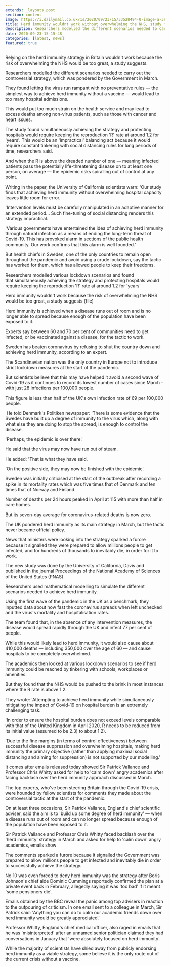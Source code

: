 ```yaml
---
extends: _layouts.post
section: content
image: https://i.dailymail.co.uk/1s/2020/09/23/15/33528494-0-image-a-39_1600870308671.jpg 
title: Herd immunity wouldnt work without overwhelming the NHS, study finds 
description: Researchers modelled the different scenarios needed to carry out the controversial strategy, which was pondered by UK Government scientists in March. 
date: 2020-09-23-15-15-48 
categories: [latest, news] 
featured: true 
--- 
```

Relying on the herd immunity strategy in Britain wouldn't work because the risk of overwhelming the NHS would be too great, a study suggests.

Researchers modelled the different scenarios needed to carry out the controversial strategy, which was pondered by the Government in March.

They found letting the virus run rampant with no preventative rules — the simplest way to achieve herd immunity without a vaccine — would lead to too many hospital admissions.

This would put too much strain on the health service and may lead to excess deaths among non-virus patients, such as those with cancer and heart issues.

The study found simultaneously achieving the strategy and protecting hospitals would require keeping the reproduction 'R' rate at around 1.2 for 'years'. This would be an 'impractical' balancing act because it would require constant tinkering with social distancing rules for long periods of time, researchers said.

And when the R is above the dreaded number of one — meaning infected patients pass the potentially life-threatening disease on to at least one person, on average — the epidemic risks spiralling out of control at any point. 

Writing in the paper, the University of California scientists warn: 'Our study finds that achieving herd immunity without overwhelming hospital capacity leaves little room for error.

'Intervention levels must be carefully manipulated in an adaptive manner for an extended period... Such fine-tuning of social distancing renders this strategy impractical.

'Various governments have entertained the idea of achieving herd immunity through natural infection as a means of ending the long-term threat of Covid-19. This has provoked alarm in sections of the public health community. Our work confirms that this alarm is well founded.'

But health chiefs in Sweden, one of the only countries to remain open throughout the pandemic and avoid using a crude lockdown, say the tactic has worked for them, which has allowed people to keep their freedoms.

Researchers modelled various lockdown scenarios and found that simultaneously achieving the strategy and protecting hospitals would require keeping the reproduction 'R' rate at around 1.2 for 'years'

Herd immunity wouldn't work because the risk of overwhelming the NHS would be too great, a study suggests (file)

Herd immunity is achieved when a disease runs out of room and is no longer able to spread because enough of the population have been exposed to it.

Experts say between 60 and 70 per cent of communities need to get infected, or be vaccinated against a disease, for the tactic to work.

Sweden has beaten coronavirus by refusing to shut the country down and achieving herd immunity, according to an expert.

The Scandinavian nation was the only country in Europe not to introduce strict lockdown measures at the start of the pandemic.

But scientists believe that this may have helped it avoid a second wave of Covid-19 as it continues to record its lowest number of cases since March - with just 28 infections per 100,000 people.

This figure is less than half of the UK's own infection rate of 69 per 100,000 people.

 He told Denmark's Politiken newspaper: 'There is some evidence that the Swedes have built up a degree of immunity to the virus which, along with what else they are doing to stop the spread, is enough to control the disease.

'Perhaps, the epidemic is over there.'

He said that the virus may now have run out of steam.

He added: 'That is what they have said.

'On the positive side, they may now be finished with the epidemic.'

Sweden was initially criticised at the start of the outbreak after recording a spike in its mortality rates which was five times that of Denmark and ten times that of Norway and Finland.

Number of deaths per 24 hours peaked in April at 115 with more than half in care homes.

But its seven-day average for coronavirus-related deaths is now zero.

The UK pondered herd immunity as its main strategy in March, but the tactic never became official policy.

News that ministers were looking into the strategy sparked a furore because it signalled they were prepared to allow millions people to get infected, and for hundreds of thousands to inevitably die, in order for it to work.

The new study was done by the University of California, Davis and published in the journal Proceedings of the National Academy of Sciences of the United States (PNAS).

Researchers used mathematical modelling to simulate the different scenarios needed to achieve herd immunity.

Using the first wave of the pandemic in the UK as a benchmark, they inputted data about how fast the coronavirus spreads when left unchecked and the virus's mortality and hospitalisation rates.  

The team found that, in the absence of any intervention measures, the disease would spread rapidly through the UK and infect 77 per cent of people.

While this would likely lead to herd immunity, it would also cause about 410,000 deaths — including 350,000 over the age of 60 — and cause hospitals to be completely overwhelmed.

The academics then looked at various lockdown scenarios to see if herd immunity could be reached by tinkering with schools, workplaces or amenities.

But they found that the NHS would be pushed to the brink in most instances where the R rate is above 1.2.

They wrote: 'Attempting to achieve herd immunity while simultaneously mitigating the impact of Covid-19 on hospital burden is an extremely challenging task.

'In order to ensure the hospital burden does not exceed levels comparable with that of the United Kingdom in April 2020, R needs to be reduced from its initial value (assumed to be 2.3) to about 1.2).

'Due to the fine margins (in terms of control effectiveness) between successful disease suppression and overwhelming hospitals, making herd immunity the primary objective (rather than applying maximal social distancing and aiming for suppression) is not supported by our modelling.'

It comes after emails released today showed Sir Patrick Vallance and Professor Chris Whitty asked for help to 'calm down' angry academics after facing backlash over the herd immunity approach discussed in March.

The top experts, who've been steering Britain through the Covid-19 crisis, were hounded by fellow scientists for comments they made about the controversial tactic at the start of the pandemic. 

On at least three occasions, Sir Patrick Vallance, England's chief scientific adviser, said the aim is to 'build up some degree of herd immunity' — when a disease runs out of room and can no longer spread because enough of the population have been exposed to it.

Sir Patrick Vallance and Professor Chris Whitty faced backlash over the 'herd immunity' strategy in March and asked for help to 'calm down' angry academics, emails show

The comments sparked a furore because it signalled the Government was prepared to allow millions people to get infected and inevitably die in order to successfully achieve the strategy. 

No 10 was even forced to deny herd immunity was the strategy after Boris Johnson's chief aide Dominic Cummings reportedly confirmed the plan at a private event back in February, allegedly saying it was 'too bad' if it meant 'some pensioners die'. 

Emails obtained by the BBC reveal the panic among top advisers in reaction to the outpouring of criticism. In one email sent to a colleague in March, Sir Patrick said: 'Anything you can do to calm our academic friends down over herd immunity would be greatly appreciated.'

Professor Whitty, England's chief medical officer, also raged in emails that he was 'misinterpreted' after an unnamed senior politician claimed they had conversations in January that 'were absolutely focused on herd immunity'. 

While the majority of scientists have shied away from publicly endorsing herd immunity as a viable strategy, some believe it is the only route out of the current crisis without a vaccine.  

